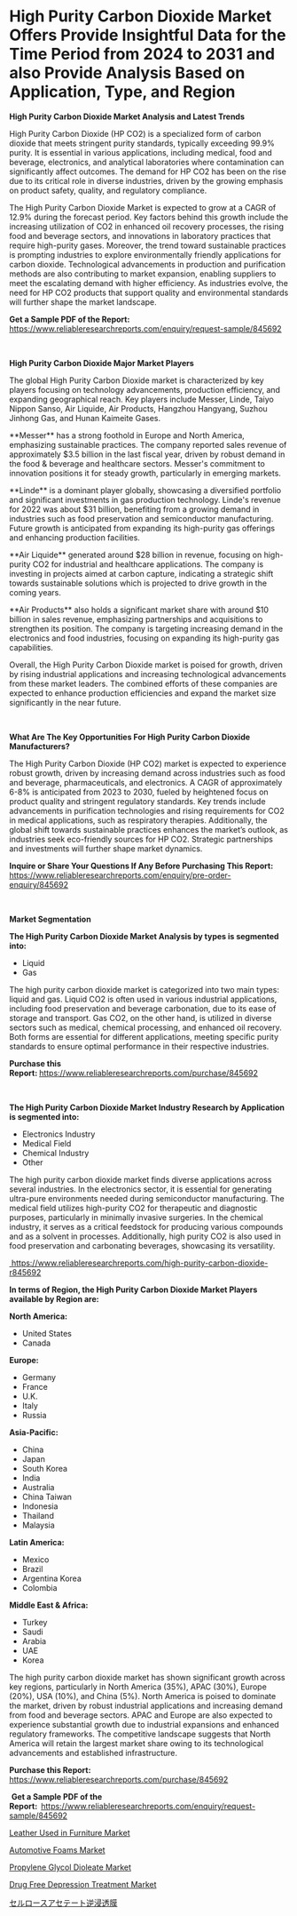 <p><h1>High Purity Carbon Dioxide Market Offers Provide Insightful Data for the Time Period from 2024 to 2031 and also Provide Analysis Based on Application, Type, and Region</h1></p><p><strong>High Purity Carbon Dioxide Market Analysis and Latest Trends</strong></p>
<p><p>High Purity Carbon Dioxide (HP CO2) is a specialized form of carbon dioxide that meets stringent purity standards, typically exceeding 99.9% purity. It is essential in various applications, including medical, food and beverage, electronics, and analytical laboratories where contamination can significantly affect outcomes. The demand for HP CO2 has been on the rise due to its critical role in diverse industries, driven by the growing emphasis on product safety, quality, and regulatory compliance.</p><p>The High Purity Carbon Dioxide Market is expected to grow at a CAGR of 12.9% during the forecast period. Key factors behind this growth include the increasing utilization of CO2 in enhanced oil recovery processes, the rising food and beverage sectors, and innovations in laboratory practices that require high-purity gases. Moreover, the trend toward sustainable practices is prompting industries to explore environmentally friendly applications for carbon dioxide. Technological advancements in production and purification methods are also contributing to market expansion, enabling suppliers to meet the escalating demand with higher efficiency. As industries evolve, the need for HP CO2 products that support quality and environmental standards will further shape the market landscape.</p></p>
<p><strong>Get a Sample PDF of the Report:&nbsp;</strong> <a href="https://www.reliableresearchreports.com/enquiry/request-sample/845692?utm_campaign=12&utm_medium=2&utm_source=Github&utm_content=ia&utm_term=12112024&utm_id=high-purity-carbon-dioxide">https://www.reliableresearchreports.com/enquiry/request-sample/845692</a></p>
<p>&nbsp;</p>
<p><strong>High Purity Carbon Dioxide Major Market Players</strong></p>
<p><p>The global High Purity Carbon Dioxide market is characterized by key players focusing on technology advancements, production efficiency, and expanding geographical reach. Key players include Messer, Linde, Taiyo Nippon Sanso, Air Liquide, Air Products, Hangzhou Hangyang, Suzhou Jinhong Gas, and Hunan Kaimeite Gases.</p><p>**Messer** has a strong foothold in Europe and North America, emphasizing sustainable practices. The company reported sales revenue of approximately $3.5 billion in the last fiscal year, driven by robust demand in the food & beverage and healthcare sectors. Messer's commitment to innovation positions it for steady growth, particularly in emerging markets.</p><p>**Linde** is a dominant player globally, showcasing a diversified portfolio and significant investments in gas production technology. Linde's revenue for 2022 was about $31 billion, benefiting from a growing demand in industries such as food preservation and semiconductor manufacturing. Future growth is anticipated from expanding its high-purity gas offerings and enhancing production facilities.</p><p>**Air Liquide** generated around $28 billion in revenue, focusing on high-purity CO2 for industrial and healthcare applications. The company is investing in projects aimed at carbon capture, indicating a strategic shift towards sustainable solutions which is projected to drive growth in the coming years.</p><p>**Air Products** also holds a significant market share with around $10 billion in sales revenue, emphasizing partnerships and acquisitions to strengthen its position. The company is targeting increasing demand in the electronics and food industries, focusing on expanding its high-purity gas capabilities.</p><p>Overall, the High Purity Carbon Dioxide market is poised for growth, driven by rising industrial applications and increasing technological advancements from these market leaders. The combined efforts of these companies are expected to enhance production efficiencies and expand the market size significantly in the near future.</p></p>
<p>&nbsp;</p>
<p><strong>What Are The Key Opportunities For High Purity Carbon Dioxide Manufacturers?</strong></p>
<p><p>The High Purity Carbon Dioxide (HP CO2) market is expected to experience robust growth, driven by increasing demand across industries such as food and beverage, pharmaceuticals, and electronics. A CAGR of approximately 6-8% is anticipated from 2023 to 2030, fueled by heightened focus on product quality and stringent regulatory standards. Key trends include advancements in purification technologies and rising requirements for CO2 in medical applications, such as respiratory therapies. Additionally, the global shift towards sustainable practices enhances the market’s outlook, as industries seek eco-friendly sources for HP CO2. Strategic partnerships and investments will further shape market dynamics.</p></p>
<p><strong>Inquire or Share Your Questions If Any Before Purchasing This Report:</strong> <a href="https://www.reliableresearchreports.com/enquiry/pre-order-enquiry/845692?utm_campaign=12&utm_medium=2&utm_source=Github&utm_content=ia&utm_term=12112024&utm_id=high-purity-carbon-dioxide">https://www.reliableresearchreports.com/enquiry/pre-order-enquiry/845692</a></p>
<p>&nbsp;</p>
<p><strong>Market Segmentation</strong></p>
<p><strong>The High Purity Carbon Dioxide Market Analysis by types is segmented into:</strong></p>
<p><ul><li>Liquid</li><li>Gas</li></ul></p>
<p><p>The high purity carbon dioxide market is categorized into two main types: liquid and gas. Liquid CO2 is often used in various industrial applications, including food preservation and beverage carbonation, due to its ease of storage and transport. Gas CO2, on the other hand, is utilized in diverse sectors such as medical, chemical processing, and enhanced oil recovery. Both forms are essential for different applications, meeting specific purity standards to ensure optimal performance in their respective industries.</p></p>
<p><strong>Purchase this Report:&nbsp;</strong><a href="https://www.reliableresearchreports.com/purchase/845692?utm_campaign=12&utm_medium=2&utm_source=Github&utm_content=ia&utm_term=12112024&utm_id=high-purity-carbon-dioxide">https://www.reliableresearchreports.com/purchase/845692</a></p>
<p>&nbsp;</p>
<p><strong>The High Purity Carbon Dioxide Market Industry Research by Application is segmented into:</strong></p>
<p><ul><li>Electronics Industry</li><li>Medical Field</li><li>Chemical Industry</li><li>Other</li></ul></p>
<p><p>The high purity carbon dioxide market finds diverse applications across several industries. In the electronics sector, it is essential for generating ultra-pure environments needed during semiconductor manufacturing. The medical field utilizes high-purity CO2 for therapeutic and diagnostic purposes, particularly in minimally invasive surgeries. In the chemical industry, it serves as a critical feedstock for producing various compounds and as a solvent in processes. Additionally, high purity CO2 is also used in food preservation and carbonating beverages, showcasing its versatility.</p></p>
<p><a href="https://www.reliableresearchreports.com/high-purity-carbon-dioxide-r845692?utm_campaign=12&utm_medium=2&utm_source=Github&utm_content=ia&utm_term=12112024&utm_id=high-purity-carbon-dioxide">&nbsp;https://www.reliableresearchreports.com/high-purity-carbon-dioxide-r845692</a></p>
<p><strong>In terms of Region, the High Purity Carbon Dioxide Market Players available by Region are:</strong></p>
<p>
    <p> <strong> North America: </strong>
        <ul>
            <li>United States</li>
            <li>Canada</li>
        </ul>
        </p> 
    <p> <strong> Europe: </strong>
        <ul>
            <li>Germany</li>
            <li>France</li>
            <li>U.K.</li>
            <li>Italy</li>
            <li>Russia</li>
        </ul>
        </p> 
    <p> <strong> Asia-Pacific: </strong>
        <ul>
            <li>China</li>
            <li>Japan</li>
            <li>South Korea</li>
            <li>India</li>
            <li>Australia</li>
            <li>China Taiwan</li>
            <li>Indonesia</li>
            <li>Thailand</li>
            <li>Malaysia</li>
        </ul>
        </p> 
    <p> <strong> Latin America: </strong>
        <ul>
            <li>Mexico</li>
            <li>Brazil</li>
            <li>Argentina Korea</li>
            <li>Colombia</li>
        </ul>
        </p> 
    <p> <strong> Middle East & Africa: </strong>
        <ul>
            <li>Turkey</li>
            <li>Saudi</li>
            <li>Arabia</li>
            <li>UAE</li>
            <li>Korea</li>
        </ul>
    </p>
    </p>
<p><p>The high purity carbon dioxide market has shown significant growth across key regions, particularly in North America (35%), APAC (30%), Europe (20%), USA (10%), and China (5%). North America is poised to dominate the market, driven by robust industrial applications and increasing demand from food and beverage sectors. APAC and Europe are also expected to experience substantial growth due to industrial expansions and enhanced regulatory frameworks. The competitive landscape suggests that North America will retain the largest market share owing to its technological advancements and established infrastructure.</p></p>
<p><strong>Purchase this Report: </strong><a href="https://www.reliableresearchreports.com/purchase/845692?utm_campaign=12&utm_medium=2&utm_source=Github&utm_content=ia&utm_term=12112024&utm_id=high-purity-carbon-dioxide">https://www.reliableresearchreports.com/purchase/845692</a></p>
<p>&nbsp;<strong>Get a Sample PDF of the Report:&nbsp;&nbsp;</strong><a href="https://www.reliableresearchreports.com/enquiry/request-sample/845692?utm_campaign=12&utm_medium=2&utm_source=Github&utm_content=ia&utm_term=12112024&utm_id=high-purity-carbon-dioxide">https://www.reliableresearchreports.com/enquiry/request-sample/845692</a></p>
<p><strong></strong></p>
<p><p><a href="https://www.linkedin.com/pulse/insights-leather-used-furniture-market-size-which-expanding-t6a1c?utm_campaign=12&utm_medium=2&utm_source=Github&utm_content=ia&utm_term=12112024&utm_id=high-purity-carbon-dioxide">Leather Used in Furniture Market</a></p><p><a href="https://www.linkedin.com/pulse/automotive-foams-market-segmentation-applications-types-growth-uawvc?utm_campaign=12&utm_medium=2&utm_source=Github&utm_content=ia&utm_term=12112024&utm_id=high-purity-carbon-dioxide">Automotive Foams Market</a></p><p><a href="https://medium.com/@latoriapolhkw8/the-propylene-glycol-dioleate-market-is-experiencing-higher-than-anticipated-demand-compared-to-791b414092b8?utm_campaign=12&utm_medium=2&utm_source=Github&utm_content=ia&utm_term=12112024&utm_id=high-purity-carbon-dioxide">Propylene Glycol Dioleate Market</a></p><p><a href="https://issuu.com/reportprime-2/docs/drug-free-depression-treatment-mark_c5805348ca46ec?utm_campaign=12&utm_medium=2&utm_source=Github&utm_content=ia&utm_term=12112024&utm_id=high-purity-carbon-dioxide">Drug Free Depression Treatment Market</a></p><p><a href="https://github.com/lababdou/Market-Research-Report-List-6/blob/main/372599323619.md?utm_campaign=12&utm_medium=2&utm_source=Github&utm_content=ia&utm_term=12112024&utm_id=high-purity-carbon-dioxide">セルロースアセテート逆浸透膜</a></p></p>